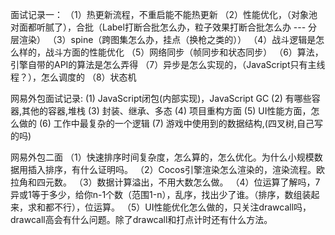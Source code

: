 面试记录一：
（1）热更新流程，不重启能不能热更新
（2）性能优化，（对象池对面都听腻了），合批（Label打断合批怎么办，粒子效果打断合批怎么办 --- 分层渲染）
（3）spine（跨图集怎么办，挂点（换枪之类的））
（4）战斗逻辑是怎么样的，战斗方面的性能优化
（5）网络同步（帧同步和状态同步）
（6）算法，引擎自带的API的算法是怎么弄得
（7）异步是怎么实现的，（JavaScript只有主线程？），怎么调度的
（8）状态机

网易外包面试记录:
(1) JavaScript闭包(内部实现)，JavaScript GC
(2) 有哪些容器,其他的容器,堆栈
(3) 封装、继承、多态
(4) 项目重构方面
(5) UI性能方面，怎么做的
(6) 工作中最复杂的一个逻辑
(7) 游戏中使用到的数据结构,(四叉树,自己写的吗)

网易外包二面
（1）快速排序时间复杂度，怎么算的，怎么优化。为什么小规模数据用插入排序，有什么证明吗。
（2）Cocos引擎渲染怎么渲染的，渲染流程。欧拉角和四元数。
（3）数据计算溢出，不用大数怎么做。
（4）位运算了解吗，7异或1等于多少，给你n-1个数（范围1-n），乱序，找出少了谁。（排序，数组装起来，求和都不行），位运算。
（5）UI性能优化怎么做的，只关注drawcall吗，drawcall高会有什么问题。除了drawcall和打点计时还有什么方法。

